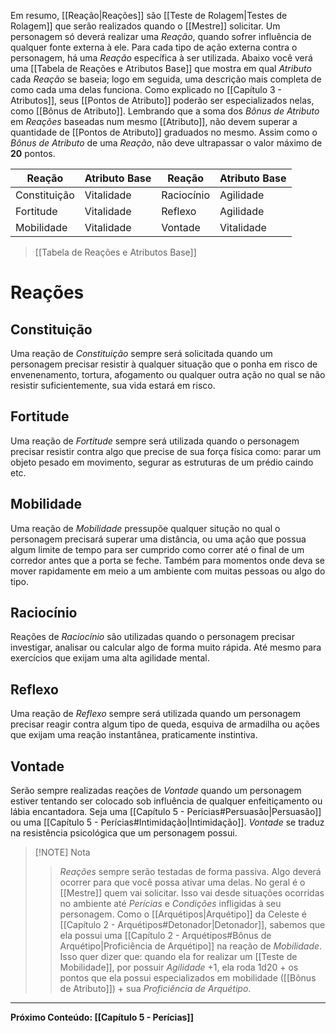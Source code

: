 Em resumo, [[Reação|Reações]] são [[Teste de Rolagem|Testes de Rolagem]] que serão realizados quando o [[Mestre]] solicitar. Um personagem só deverá realizar uma _Reação_, quando sofrer influência de qualquer fonte externa à ele. Para cada tipo de ação externa contra o personagem, há uma *Reação* específica à ser utilizada. Abaixo você verá uma [[Tabela de Reações e Atributos Base]] que mostra em qual _Atributo_ cada *Reação* se baseia; logo em seguida, uma descrição mais completa de como cada uma delas funciona. Como explicado no [[Capítulo 3 - Atributos]], seus [[Pontos de Atributo]] poderão ser especializados nelas, como [[Bônus de Atributo]]. Lembrando que a soma dos *Bônus de Atributo* em *Reações* baseadas num mesmo [[Atributo]], não devem superar a quantidade de [[Pontos de Atributo]] graduados no mesmo. Assim como o _Bônus de Atributo_ de uma *Reação*, não deve ultrapassar o valor máximo de **20** pontos.


| **Reação**   | Atributo Base | Reação     | Atributo Base |
| ------------ | ------------- | ---------- | ------------- |
| Constituição | Vitalidade    | Raciocínio | Agilidade     |
| Fortitude    | Vitalidade    | Reflexo    | Agilidade     |
| Mobilidade   | Vitalidade    | Vontade    | Vitalidade    |
> [[Tabela de Reações e Atributos Base]]

# Reações

## Constituição

Uma reação de _Constituição_ sempre será solicitada quando um personagem precisar resistir à qualquer situação que o ponha em risco de envenenamento, tortura, afogamento ou qualquer outra ação no qual se não resistir suficientemente, sua vida estará em risco.

## Fortitude

Uma reação de _Fortitude_ sempre será utilizada quando o personagem precisar resistir contra algo que precise de sua força física como: parar um objeto pesado em movimento, segurar as estruturas de um prédio caindo etc.

## Mobilidade

Uma reação de _Mobilidade_ pressupõe qualquer situção no qual o personagem precisará superar uma distância, ou uma ação que possua algum limite de tempo para ser cumprido como correr até o final de um corredor antes que a porta se feche. Também para momentos onde deva se mover rapidamente em meio a um ambiente com muitas pessoas ou algo do tipo.

## Raciocínio

Reações de _Raciocínio_ são utilizadas quando o personagem precisar investigar, analisar ou calcular algo de forma muito rápida. Até mesmo para exercícios que exijam uma alta agilidade mental.

## Reflexo

Uma reação de _Reflexo_ sempre será utilizada quando um personagem precisar reagir contra algum tipo de queda, esquiva de armadilha ou ações que exijam uma reação instantânea, praticamente instintiva.

## Vontade

Serão sempre realizadas reações de _Vontade_ quando um personagem estiver tentando ser colocado sob influência de qualquer enfeitiçamento ou lábia encantadora. Seja uma [[Capítulo 5 - Perícias#Persuasão|Persuasão]] ou uma [[Capítulo 5 - Perícias#Intimidação|Intimidação]]. *Vontade* se traduz na resistência psicológica que um personagem possui.


> [!NOTE] Nota
> > *Reações* sempre serão testadas de forma passiva. Algo deverá ocorrer para que você possa ativar uma delas. No geral é o [[Mestre]] quem vai solicitar. Isso vai desde situações ocorridas no ambiente até *Perícias* e *Condições* infligidas à seu personagem. Como o [[Arquétipos|Arquétipo]] da Celeste é [[Capítulo 2 - Arquétipos#Detonador|Detonador]], sabemos que ela possui uma [[Capítulo 2 - Arquétipos#Bônus de Arquétipo|Proficiência de Arquétipo]] na reação de _Mobilidade_. Isso quer dizer que: quando ela for realizar um [[Teste de Mobilidade]], por possuir *Agilidade* +1, ela roda 1d20 + os pontos que ela possui especializados em mobilidade ([[Bônus de Atributo]]) + sua _Proficiência de Arquétipo_.

***
**Próximo Conteúdo: [[Capítulo 5 - Perícias]]**
